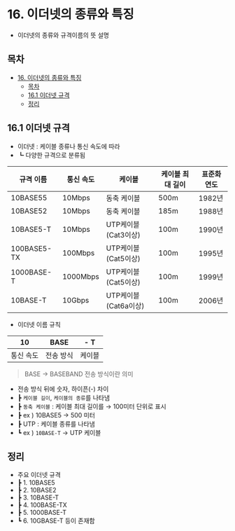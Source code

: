 # 16. 이더넷의 종류와 특징

- 이더넷의 종류와 규격이름의 뜻 설명

## 목차

- [16. 이더넷의 종류와 특징](#16-이더넷의-종류와-특징)
  - [목차](#목차)
  - [16.1 이더넷 규격](#161-이더넷-규격)
  - [정리](#정리)

## 16.1 이더넷 규격

- 이더넷 : 케이블 종류나 통신 속도에 따라
- ┗ 다양한 규격으로 분류됨

| 규격 이름   | 통신 속도 | 케이블               | 케이블 최대 길이 | 표준화 연도 |
| ----------- | --------- | -------------------- | ---------------- | ----------- |
| 10BASE55    | 10Mbps    | 동축 케이블          | 500m             | 1982년      |
| 10BASE52    | 10Mbps    | 동축 케이블          | 185m             | 1988년      |
| 10BASE5-T   | 10Mbps    | UTP케이블(Cat3이상)  | 100m             | 1990년      |
| 100BASE5-TX | 100Mbps   | UTP케이블(Cat5이상)  | 100m             | 1995년      |
| 1000BASE-T  | 1000Mbps  | UTP케이블(Cat5이상)  | 100m             | 1999년      |
| 10BASE-T    | 10Gbps    | UTP케이블(Cat6a이상) | 100m             | 2006년      |

- 이더넷 이름 규칙

| 10        | BASE      | - T    |
| --------- | --------- | ------ |
| 통신 속도 | 전송 방식 | 케이블 |

> BASE → BASEBAND 전송 방식이란 의미

- 전송 방식 뒤에 숫자, 하이픈(-) 차이
- ┣ `케이블 길이`, `케이블의 종류`를 나타냄
- ┣ `동축 케이블` : 케이블 최대 길이를 → 100미터 단위로 표시
- ┣ ex ) 10BASE5 → 500 미터
- ┣ UTP : 케이블 종류를 나타냄
- ┗ ex ) `10BASE-T` → UTP 케이블

## 정리

- 주요 이더넷 규격
- ┣ 1. 10BASE5
- ┣ 2. 10BASE2
- ┣ 3. 10BASE-T
- ┣ 4. 100BASE-TX
- ┣ 5. 1000BASE-T
- ┗ 6. 10GBASE-T 등이 존재함
